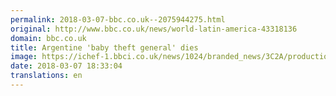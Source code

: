 ```yaml
---
permalink: 2018-03-07-bbc.co.uk--2075944275.html
original: http://www.bbc.co.uk/news/world-latin-america-43318136
domain: bbc.co.uk
title: Argentine 'baby theft general' dies
image: https://ichef-1.bbci.co.uk/news/1024/branded_news/3C2A/production/_100320451_mediaitem100315198.jpg
date: 2018-03-07 18:33:04
translations: en
---
```


